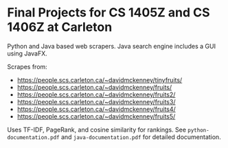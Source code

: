 # Final Projects for CS 1405Z and CS 1406Z at Carleton
Python and Java based web scrapers. Java search engine includes a GUI using JavaFX.

Scrapes from:
- https://people.scs.carleton.ca/~davidmckenney/tinyfruits/
- https://people.scs.carleton.ca/~davidmckenney/fruits/
- https://people.scs.carleton.ca/~davidmckenney/fruits2/
- https://people.scs.carleton.ca/~davidmckenney/fruits3/
- https://people.scs.carleton.ca/~davidmckenney/fruits4/
- https://people.scs.carleton.ca/~davidmckenney/fruits5/

Uses TF-IDF, PageRank, and cosine similarity for rankings. See `python-documentation.pdf` and `java-documentation.pdf` for detailed documentation.